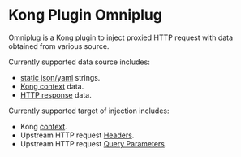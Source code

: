 # Kong Plugin Omniplug

Omniplug is a Kong plugin to inject proxied HTTP request with data obtained from various source.

Currently supported data source includes:

- [static json/yaml](./testdata/config.yaml#L2-L6) strings.
- [Kong context](./testdata/config.yaml#L7-L20) data.
- [HTTP response](./testdata/config.yaml#L21-L34) data.

Currently supported target of injection includes:

- Kong [context](./testdata/config.yaml#L37-L43).
- Upstream HTTP request [Headers](./testdata/config.yaml#L44-L49).
- Upstream HTTP request [Query Parameters](./testdata/config.yaml#L50-L55).
